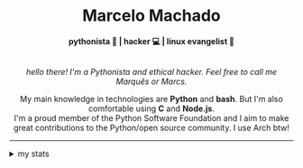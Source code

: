 <h1 align="center"> Marcelo Machado </h1> <!-- <img src="https://tryhackme-badges.s3.amazonaws.com/mmaachado.png" alt="TryHackMe"> -->
    
<div align="center">
<b>pythonista 🐍 | hacker 💻 | linux evangelist 🐧</b>
<br>
<br>

<i>hello there! I'm a Pythonista and ethical hacker. Feel free to call me Marquês or Marcs.</i>

<p>

My main knowledge in technologies are **Python** and **bash**. But I'm also comfortable using **C** and **Node.js**. <br/>
I'm a proud member of the Python Software Foundation and I aim to make great contributions to the Python/open source community. I use Arch btw!
</p>

</div>

---

<details closed>    
<summary>my stats</summary>

<!--START_SECTION:waka-->
**I'm an Early 🐤** 

```text
🌞 Morning    56 commits     ███░░░░░░░░░░░░░░░░░░░░░░   15.38% 
🌆 Daytime    147 commits    ██████████░░░░░░░░░░░░░░░   40.38% 
🌃 Evening    148 commits    ██████████░░░░░░░░░░░░░░░   40.66% 
🌙 Night      13 commits     █░░░░░░░░░░░░░░░░░░░░░░░░   3.57%

```


📊 **This Week I Spent My Time On** 

```text
⌚︎ Time Zone: America/Sao_Paulo

💬 Programming Languages: 
Markdown                 3 hrs 44 mins       █████████████░░░░░░░░░░░░   53.24% 
Assembly                 1 hr 56 mins        ███████░░░░░░░░░░░░░░░░░░   27.71% 
Image (svg)              25 mins             █░░░░░░░░░░░░░░░░░░░░░░░░   6.07% 
CSS                      14 mins             ░░░░░░░░░░░░░░░░░░░░░░░░░   3.35% 
HTML                     13 mins             ░░░░░░░░░░░░░░░░░░░░░░░░░   3.23%

🔥 Editors: 
Zed                      3 hrs 1 min         ██████████░░░░░░░░░░░░░░░   43.17% 
VS Code                  2 hrs 19 mins       ████████░░░░░░░░░░░░░░░░░   33.13% 
Obsidian                 1 hr 39 mins        ██████░░░░░░░░░░░░░░░░░░░   23.7%

💻 Operating System: 
Windows                  3 hrs 59 mins       ██████████████░░░░░░░░░░░   56.83% 
Linux                    3 hrs 1 min         ██████████░░░░░░░░░░░░░░░   43.17%

```


 Last Updated on 25/07/2025
<!--END_SECTION:waka-->

<!-- <div>
        <a target="_blank" rel="noopener noreferrer" href="https://github.com/mmaachado?tab=repositories"><img src="https://github-readme-stats.vercel.app/api/top-langs/?username=mmaachado&hide=html,css,swift,ruby&langs_count=6&hide_border=true&layout=compact&show_icons=true&line_height=10&theme=transparent&title_color=4a86d1&custom_title=favourite%20languages"
       alt="most used languages" align="right"></a>
     <a target="_blank" rel="noopener noreferrer" href="https://wakatime.com/@mmachado"><img width="400rem" src="https://github-readme-stats.vercel.app/api/wakatime?username=mmachado&theme=transparent&hide_border=true&hide=markdown,html,css,text,other,yaml,json,prolog,dart,docker,xml,gitconfig,TSQL&hide_title=true&line_height=50&langs_count=4&layout=default" alt="wakatime stats" align="left" /></a> 
        

</div>

 <img src="https://raw.githubusercontent.com/MicaelliMedeiros/micaellimedeiros/master/image/computer-illustration.png" min-width="400px" max-width="400px" width="400px" align="right" alt="computer-illustration.png"> -->
<!-- [![Buy me a coffee](https://img.shields.io/badge/Buy%20Me%20a%20Coffee-ffdd00?style=for-the-badge&logo=buy-me-a-coffee&logoColor=black)](https://www.buymeacoffee.com/anticodingclub) -->

</details>
